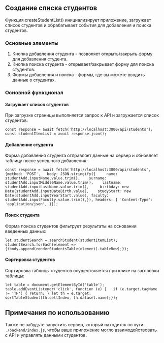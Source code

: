 ## Создание списка студентов

Функция createStudentList() инициализирует приложение, загружает список студентов и обрабатывает события для добавления и поиска студентов.

### Основные элементы

1. Кнопка добавления студента - позволяет открыть/закрыть форму для добавления студента.
2. Кнопка поиска студента - открывает/закрывает форму для поиска студентов.
3. Формы добавления и поиска - формы, где вы можете вводить данные о студентах.

### Основной функционал

#### Загружает список студентов
При загрузке страницы выполняется запрос к API и загружается список студентов:

`const response = await fetch('http://localhost:3000/api/students');`<br>
`const studentItemList = await response.json();`

#### Добавление студента
Форма добавления студента отправляет данные на сервер и обновляет таблицу после успешного добавления:

`const response = await fetch('http://localhost:3000/api/students', {method: 'POST',  
body: JSON.stringify({    
name: studentAdd.inputName.value.trim(),   
surname: studentAdd.inputMiddleName.value.trim(),   
lastname: studentAdd.inputLastName.value.trim(),    
birthday: new Date(studentAdd.inputDateBirth.value),   
studyStart: new Date(studentAdd.inputYearStart.value),
faculty: studentAdd.inputFaculty.value.trim(),}),
headers: { 'Content-Type': 'application/json', }});`

#### Поиск студента
Форма поиска студентов фильтрует результаты на основании введенных данных:

`let studentSearch = searchStudent(studentItemList);`<br>
`studentSearch.forEach(element => {tbody.append(renderStudentsTable(element).tableRow);});`

#### Сортировка студентов
Сортировка таблицы студентов осуществляется при клике на заголовки таблицы:

`let table = document.getElementById('table');`<br>
`table.addEventListener('click', function (e) {  
if (e.target.tagName != 'TH') { return; }
let th = e.target; 
sortTableStudent(th.cellIndex, th.dataset.name);});`

## Примечания по использованию
Также не забудьте запустить сервер, который находится по пути `./backend/index.js`, чтобы ваше приложение могло взаимодействовать с API и управлять данными студентов.
